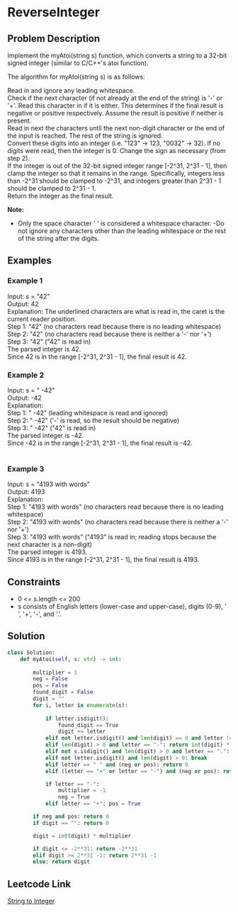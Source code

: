 # ReverseInteger

## Problem Description
Implement the myAtoi(string s) function, which converts a string to a 32-bit signed integer (similar to C/C++'s atoi function).<br>

The algorithm for myAtoi(string s) is as follows:<br>

Read in and ignore any leading whitespace.<br>
Check if the next character (if not already at the end of the string) is '-' or '+'. Read this character in if it is either. This determines if the final result is negative or positive respectively. Assume the result is positive if neither is present.<br>
Read in next the characters until the next non-digit character or the end of the input is reached. The rest of the string is ignored.<br>
Convert these digits into an integer (i.e. "123" -> 123, "0032" -> 32). If no digits were read, then the integer is 0. Change the sign as necessary (from step 2).<br>
If the integer is out of the 32-bit signed integer range [-2^31, 2^31 - 1], then clamp the integer so that it remains in the range. Specifically, integers less than -2^31 should be clamped to -2^31, and integers greater than 2^31 - 1 should be clamped to 2^31 - 1.<br>
Return the integer as the final result.<br>

**Note:**
- Only the space character ' ' is considered a whitespace character.
 -Do not ignore any characters other than the leading whitespace or the rest of the string after the digits.


## Examples
### Example 1
Input: s = "42"<br>
Output: 42<br>
Explanation: The underlined characters are what is read in, the caret is the current reader position.<br>
Step 1: "42" (no characters read because there is no leading whitespace)<br>
Step 2: "42" (no characters read because there is neither a '-' nor '+')<br>
Step 3: "42" ("42" is read in)<br>
The parsed integer is 42.<br>
Since 42 is in the range [-2^31, 2^31 - 1], the final result is 42.<br>

### Example 2
Input: s = "   -42"<br>
Output: -42<br>
Explanation:<br>
Step 1: "   -42" (leading whitespace is read and ignored)<br>
Step 2: "   -42" ('-' is read, so the result should be negative)<br>
Step 3: "   -42" ("42" is read in)<br>
The parsed integer is -42.<br>
Since -42 is in the range [-2^31, 2^31 - 1], the final result is -42.<br><br>

### Example 3
Input: s = "4193 with words"<br>
Output: 4193<br>
Explanation:<br>
Step 1: "4193 with words" (no characters read because there is no leading whitespace)<br>
Step 2: "4193 with words" (no characters read because there is neither a '-' nor '+')<br>
Step 3: "4193 with words" ("4193" is read in; reading stops because the next character is a non-digit)<br>
The parsed integer is 4193.<br>
Since 4193 is in the range [-2^31, 2^31 - 1], the final result is 4193.<br>

## Constraints
- 0 <= s.length <= 200
- s consists of English letters (lower-case and upper-case), digits (0-9), ' ', '+', '-', and '.'.

## Solution
```python
class Solution:
    def myAtoi(self, s: str) -> int:
        
        multiplier = 1
        neg = False
        pos = False
        found_digit = False
        digit = ""
        for i, letter in enumerate(s):
            
            if letter.isdigit():
                found_digit == True
                digit += letter
            elif not letter.isdigit() and len(digit) == 0 and letter != " " and letter != "-" and letter != "+": return 0
            elif len(digit) > 0 and letter == "-": return int(digit) * multiplier
            elif not s.isdigit() and len(digit) > 0 and letter == ".": return int(digit)
            elif not letter.isdigit() and len(digit) > 0: break
            elif letter == " " and (neg or pos): return 0
            elif (letter == "+" or letter == "-") and (neg or pos): return 0

            if letter == "-":
                multiplier = -1
                neg = True
            elif letter == "+": pos = True

        if neg and pos: return 0
        if digit == "": return 0

        digit = int(digit) * multiplier

        if digit <= -2**31: return -2**31
        elif digit >= 2**31 -1: return 2**31 -1
        else: return digit
```

## Leetcode Link
[String to Integer](https://leetcode.com/problems/string-to-integer-atoi/description/)
